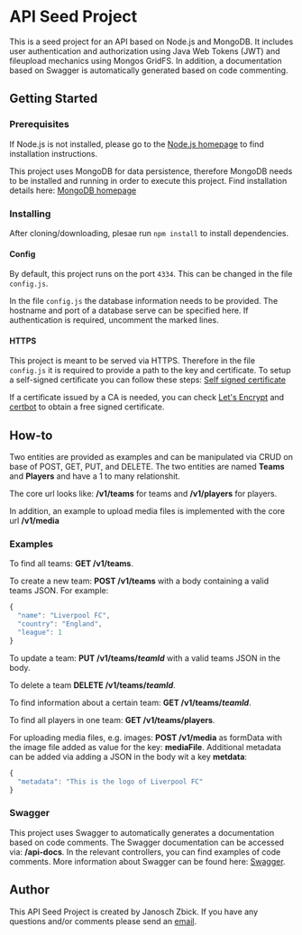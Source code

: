 # API Seed Project
This is a seed project for an API based on Node.js and MongoDB.
It includes user authentication and authorization using Java Web Tokens (JWT) and fileupload mechanics using Mongos GridFS. In addition, a documentation based on Swagger is automatically generated based on code commenting.
## Getting Started
### Prerequisites
If Node.js is not installed, please go to the [Node.js homepage](https://nodejs.org) to find installation instructions. 

This project uses MongoDB for data persistence, therefore MongoDB needs to be installed and running in order to execute this project. Find installation details here: [MongoDB homepage](https://www.mongodb.com/)
### Installing
After cloning/downloading, plesae run `npm install` to install dependencies.

#### Config
By default, this project runs on the port `4334`. This can be changed in the file `config.js`.

In the file `config.js` the database information needs to be provided. The hostname and port of a database serve can be specified here. If authentication is required, uncomment the marked lines.

#### HTTPS
This project is meant to be served via HTTPS. Therefore in the file `config.js` it is required to provide a path to the key and certificate. To setup a self-signed certificate you can follow these steps: [Self signed certificate](https://medium.freecodecamp.org/how-to-get-https-working-on-your-local-development-environment-in-5-minutes-7af615770eec)

If a certificate issued by a CA is needed, you can check [Let's Encrypt](https://letsencrypt.org/) and [certbot](https://certbot.eff.org/) to obtain a free signed certificate.

## How-to
Two entities are provided as examples and can be manipulated via CRUD on base of POST, GET, PUT, and DELETE. The two entities are named **Teams** and **Players** and have a 1 to many relationshit. 

The core url looks like: **/v1/teams** for teams and **/v1/players** for players.

In addition, an example to upload media files is implemented with the core url **/v1/media**
### Examples
To find all teams: **GET /v1/teams**.

To create a new team: **POST /v1/teams** with a body containing a valid teams JSON. For example:
```javascript
{
  "name": "Liverpool FC",
  "country": "England",
  "league": 1
}
```
To update a team: **PUT /v1/teams/_teamId_** with a valid teams JSON in the body.

To delete a team **DELETE /v1/teams/_teamId_**.

To find information about a certain team: **GET /v1/teams/_teamId_**.  

To find all players in one team: **GET /v1/teams/players**.

For uploading media files, e.g. images: **POST /v1/media** as formData with the image file added as value for the key: **mediaFile**. Additional metadata can be added via adding a JSON in the body wit a key **metdata**:
```javascript
{
  "metadata": "This is the logo of Liverpool FC"
}
```

### Swagger
This project uses Swagger to automatically generates a documentation based on code comments. The Swagger documentation can be accessed via: **/api-docs**. In the relevant controllers, you can find examples of code comments. More information about Swagger can be found here: [Swagger](https://swagger.io/).

## Author
This API Seed Project is created by Janosch Zbick. If you have any questions and/or comments please send an [email](mailto:janosch.zbick@gmail.com).